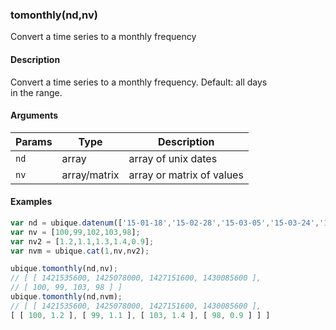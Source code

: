 ### tomonthly(nd,nv)

Convert a time series to a monthly frequency


#### Description

Convert a time series to a monthly frequency. Default: all days  
in the range.  



#### Arguments

|Params|Type|Description
|---------|----|-----------
|`nd` | array | array of unix dates
|`nv` | array/matrix | array or matrix of values


#### Examples

```js
var nd = ubique.datenum(['15-01-18','15-02-28','15-03-05','15-03-24','15-04-27'],'YY-MM-DD');
var nv = [100,99,102,103,98];
var nv2 = [1.2,1.1,1.3,1.4,0.9];
var nvm = ubique.cat(1,nv,nv2);

ubique.tomonthly(nd,nv);
// [ [ 1421535600, 1425078000, 1427151600, 1430085600 ],
// [ 100, 99, 103, 98 ] ]
ubique.tomonthly(nd,nvm);
// [ [ 1421535600, 1425078000, 1427151600, 1430085600 ],
[ [ 100, 1.2 ], [ 99, 1.1 ], [ 103, 1.4 ], [ 98, 0.9 ] ] ]
```

